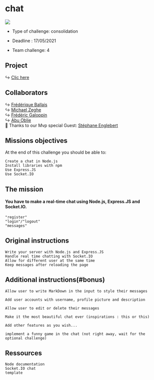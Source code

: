# chat


<img src="https://raw.githubusercontent.com/yoavain/create-windowless-app/master/resources/docs/logo.gif">

- Type of challenge: consolidation

- Deadline : 17/05/2021

- Team challenge: 4

## Project

↪  [Clic here](https://realtimechat-fba.herokuapp.com/)  

## Collaborators

↪  [Frédérique Ballais](https://github.com/https://github.com/FrederiqueBaillais)  
↪  [Michael Zeghe](https://github.com/Michael-Zerghe)  
↪  [Frédéric Galoppin](https://github.com/fredgaloppin)  
↪  [Abu Oblie](https://github.com/Abuoblie)   
🌈 Thanks to our Mvp special Guest: [Stéphane Englebert](https://github.com/stephane-englebert)

## Missions objectives

At the end of this challenge you should be able to:

    Create a chat in Node.js
    Install libraries with npm
    Use Express.JS
    Use Socket.IO
## The mission

#### You have to make a real-time chat using Node.js, Express.JS and Socket.IO.

    "register"
    "login"/"logout"
    "messages"

## Original instructions

    Write your server with Node.js and Express.JS
    Handle real time chatting with Socket.IO
    Allow for different user at the same time
    Keep messages after reloading the page

## Additional instructions(#bonus)

    Allow user to write MarkDown in the input to style their messages

    Add user accounts with username, profile picture and description

    Allow user to edit or delete their messages

    Make it the most beautiful chat ever (inspirations : this or this)

    Add other features as you wish...

    implement a funny game in the chat (not right away, wait for the optional challenge)

## Ressources

    Node documentation
    Socket.IO chat
    template
